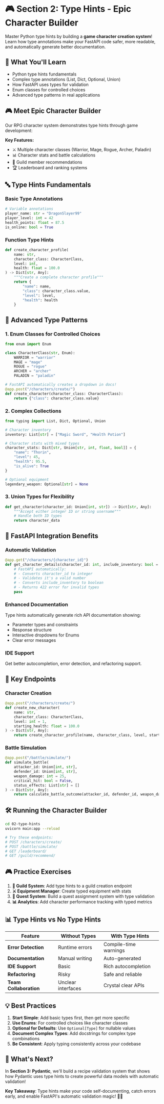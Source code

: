 # 🎮 Section 2: Type Hints - Epic Character Builder

Master Python type hints by building a **game character creation system**! Learn how type annotations make your FastAPI code safer, more readable, and automatically generate better documentation.

## 🎯 What You'll Learn

- Python type hints fundamentals
- Complex type annotations (List, Dict, Optional, Union)
- How FastAPI uses types for validation
- Enum classes for controlled choices
- Advanced type patterns in real applications

## 🎮 Meet Epic Character Builder

Our RPG character system demonstrates type hints through game development:

**Key Features:**
- ⚔️ Multiple character classes (Warrior, Mage, Rogue, Archer, Paladin)
- 📊 Character stats and battle calculations  
- 🎯 Guild member recommendations
- 🏆 Leaderboard and ranking systems

## 🔤 Type Hints Fundamentals

### **Basic Type Annotations**

```python
# Variable annotations
player_name: str = "DragonSlayer99"
player_level: int = 42
health_points: float = 87.5
is_online: bool = True
```

### **Function Type Hints**

```python
def create_character_profile(
    name: str,
    character_class: CharacterClass,
    level: int,
    health: float = 100.0
) -> Dict[str, Any]:
    """Create a complete character profile"""
    return {
        "name": name,
        "class": character_class.value,
        "level": level,
        "health": health
    }
```

## 🎯 Advanced Type Patterns

### **1. Enum Classes for Controlled Choices**

```python
from enum import Enum

class CharacterClass(str, Enum):
    WARRIOR = "warrior"
    MAGE = "mage"
    ROGUE = "rogue"
    ARCHER = "archer"
    PALADIN = "paladin"

# FastAPI automatically creates a dropdown in docs!
@app.post("/characters/create/")
def create_character(character_class: CharacterClass):
    return {"class": character_class.value}
```

### **2. Complex Collections**

```python
from typing import List, Dict, Optional, Union

# Character inventory
inventory: List[str] = ["Magic Sword", "Health Potion"]

# Character stats with mixed types
character_stats: Dict[str, Union[str, int, float, bool]] = {
    "name": "Thorin",
    "level": 45,
    "health": 95.5,
    "is_alive": True
}

# Optional equipment
legendary_weapon: Optional[str] = None
```

### **3. Union Types for Flexibility**

```python
def get_character(character_id: Union[int, str]) -> Dict[str, Any]:
    """Accept either integer ID or string username"""
    # Handle both ID types
    return character_data
```

## 🚀 FastAPI Integration Benefits

### **Automatic Validation**
```python
@app.get("/characters/{character_id}")
def get_character_details(character_id: int, include_inventory: bool = False):
    # FastAPI automatically:
    # - Converts character_id to integer
    # - Validates it's a valid number
    # - Converts include_inventory to boolean
    # - Returns 422 error for invalid types
    pass
```

### **Enhanced Documentation**
Type hints automatically generate rich API documentation showing:
- Parameter types and constraints
- Response structure
- Interactive dropdowns for Enums
- Clear error messages

### **IDE Support**
Get better autocompletion, error detection, and refactoring support.

## 🎲 Key Endpoints

### **Character Creation**
```python
@app.post("/characters/create/")
def create_new_character(
    name: str,
    character_class: CharacterClass,
    level: int = 1,
    starting_health: float = 100.0
) -> Dict[str, Any]:
    return create_character_profile(name, character_class, level, starting_health)
```

### **Battle Simulation**
```python
@app.post("/battle/simulate/")
def simulate_battle(
    attacker_id: Union[int, str],
    defender_id: Union[int, str],
    weapon_damage: int = 25,
    critical_hit: bool = False,
    status_effects: List[str] = []
) -> Dict[str, Any]:
    return calculate_battle_outcome(attacker_id, defender_id, weapon_damage, critical_hit, status_effects)
```

## 🛠️ Running the Character Builder

```bash
cd 02-type-hints
uvicorn main:app --reload

# Try these endpoints:
# POST /characters/create/
# POST /battle/simulate/
# GET /leaderboard/
# GET /guild/recommend/
```

## 🎮 Practice Exercises

1. **🏰 Guild System**: Add type hints to a guild creation endpoint
2. **⚔️ Equipment Manager**: Create typed equipment with stats
3. **🎯 Quest System**: Build a quest assignment system with type validation
4. **📊 Analytics**: Add character performance tracking with typed metrics

## 📊 Type Hints vs No Type Hints

| Feature | Without Types | With Type Hints |
|---------|---------------|-----------------|
| **Error Detection** | Runtime errors | Compile-time warnings |
| **Documentation** | Manual writing | Auto-generated |
| **IDE Support** | Basic | Rich autocompletion |
| **Refactoring** | Risky | Safe and reliable |
| **Team Collaboration** | Unclear interfaces | Crystal clear APIs |

## 💡 Best Practices

1. **Start Simple**: Add basic types first, then get more specific
2. **Use Enums**: For controlled choices like character classes
3. **Optional for Defaults**: Use `Optional[Type]` for nullable values
4. **Document Complex Types**: Add docstrings for complex type combinations
5. **Be Consistent**: Apply typing consistently across your codebase

## 🚀 What's Next?

In **Section 3: Pydantic**, we'll build a recipe validation system that shows how Pydantic uses type hints to create powerful data models with automatic validation!

**Key Takeaway**: Type hints make your code self-documenting, catch errors early, and enable FastAPI's automatic validation magic! 🎯✨ 